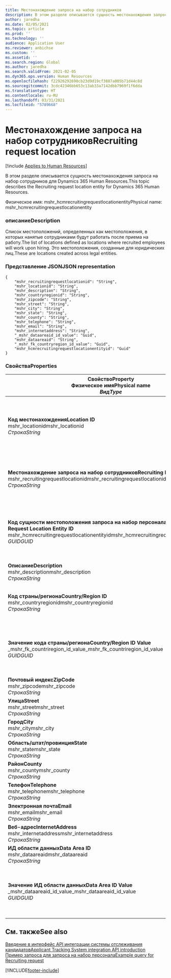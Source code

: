 ```yaml
---
title: Местонахождение запроса на набор сотрудников
description: В этом разделе описывается сущность местонахождения запроса на набор сотрудников для Dynamics 365 Human Resources.
author: jaredha
ms.date: 02/05/2021
ms.topic: article
ms.prod: ''
ms.technology: ''
audience: Application User
ms.reviewer: anbichse
ms.custom: ''
ms.assetid: ''
ms.search.region: Global
ms.author: jaredha
ms.search.validFrom: 2021-02-05
ms.dyn365.ops.version: Human Resources
ms.openlocfilehash: f22926292690cb23d9d19cf3887a005b71d44c8d
ms.sourcegitcommit: 3cdc42346bb653c13ab33a7142dbb7969f1f6dda
ms.translationtype: HT
ms.contentlocale: ru-RU
ms.lasthandoff: 03/31/2021
ms.locfileid: "5789668"
---
```

# <a name="recruiting-request-location"></a><span data-ttu-id="020be-103">Местонахождение запроса на набор сотрудников</span><span class="sxs-lookup"><span data-stu-id="020be-103">Recruiting request location</span></span>

[!include [Applies to Human Resources](../includes/applies-to-hr.md)]

<span data-ttu-id="020be-104">В этом разделе описывается сущность местонахождения запроса на набор сотрудников для Dynamics 365 Human Resources.</span><span class="sxs-lookup"><span data-stu-id="020be-104">This topic describes the Recruiting request location entity for Dynamics 365 Human Resources.</span></span>

<span data-ttu-id="020be-105">Физическое имя: mshr_hcmrecruitingrequestlocationentity</span><span class="sxs-lookup"><span data-stu-id="020be-105">Physical name: mshr_hcmrecruitingrequestlocationentity</span></span>

### <a name="description"></a><span data-ttu-id="020be-106">описание</span><span class="sxs-lookup"><span data-stu-id="020be-106">Description</span></span>

<span data-ttu-id="020be-107">Список местоположений, определенных как местоположения, в которых нанятые сотрудниками будут работать после приема на работу.</span><span class="sxs-lookup"><span data-stu-id="020be-107">The list of locations defined as locations where recruited employees will work upon hiring.</span></span> <span data-ttu-id="020be-108">Это местоположения, созданные для юридических лиц.</span><span class="sxs-lookup"><span data-stu-id="020be-108">These are locations created across legal entities.</span></span>

### <a name="json-representation"></a><span data-ttu-id="020be-109">Представление JSON</span><span class="sxs-lookup"><span data-stu-id="020be-109">JSON representation</span></span>

```
{
    "mshr_recruitingrequestlocationid": "String",
    "mshr_locationid": "String",
    "mshr_description": "String",
    "mshr_countryregionid": "String",
    "mshr_zipcode": "String",
    "mshr_street": "String",
    "mshr_city": "String",
    "mshr_state": "String",
    "mshr_county": "String",
    "mshr_telephone": "String",
    "mshr_email": "String",
    "mshr_internetaddress": "String",
    "_mshr_dataareaid_id_value": "Guid",
    "mshr_dataareaid": "String",
    "_mshr_fk_countryregion_id_value": "Guid",
    "mshr_hcmrecruitingrequestlocationentityid": "Guid"
}
```

### <a name="properties"></a><span data-ttu-id="020be-110">Свойства</span><span class="sxs-lookup"><span data-stu-id="020be-110">Properties</span></span>

| <span data-ttu-id="020be-111">Свойство</span><span class="sxs-lookup"><span data-stu-id="020be-111">Property</span></span><br><span data-ttu-id="020be-112">**Физическое имя**</span><span class="sxs-lookup"><span data-stu-id="020be-112">**Physical name**</span></span><br><span data-ttu-id="020be-113">**_Вид_**</span><span class="sxs-lookup"><span data-stu-id="020be-113">**_Type_**</span></span> | <span data-ttu-id="020be-114">Использование</span><span class="sxs-lookup"><span data-stu-id="020be-114">Use</span></span> | <span data-ttu-id="020be-115">описание</span><span class="sxs-lookup"><span data-stu-id="020be-115">Description</span></span> |
| --- | --- | --- |
| <span data-ttu-id="020be-116">**Код местонахождения**</span><span class="sxs-lookup"><span data-stu-id="020be-116">**Location ID**</span></span><br><span data-ttu-id="020be-117">mshr_locationid</span><span class="sxs-lookup"><span data-stu-id="020be-117">mshr_locationid</span></span><br><span data-ttu-id="020be-118">*Строка*</span><span class="sxs-lookup"><span data-stu-id="020be-118">*String*</span></span> | <span data-ttu-id="020be-119">Однократная запись</span><span class="sxs-lookup"><span data-stu-id="020be-119">Write-once</span></span><br><span data-ttu-id="020be-120">Требуется</span><span class="sxs-lookup"><span data-stu-id="020be-120">Required</span></span> | <span data-ttu-id="020be-121">Созданный системой идентификатор местоположения найма на работу, удобный для восприятия пользователем.</span><span class="sxs-lookup"><span data-stu-id="020be-121">The system-generated, user-readable identifier for the recruiting location.</span></span> |
| <span data-ttu-id="020be-122">**Местонахождение запроса на набор сотрудников**</span><span class="sxs-lookup"><span data-stu-id="020be-122">**Recruiting Request Location**</span></span><br><span data-ttu-id="020be-123">mshr_recruitingrequestlocationid</span><span class="sxs-lookup"><span data-stu-id="020be-123">mshr_recruitingrequestlocationid</span></span><br><span data-ttu-id="020be-124">*Строка*</span><span class="sxs-lookup"><span data-stu-id="020be-124">*String*</span></span> | <span data-ttu-id="020be-125">Однократная запись</span><span class="sxs-lookup"><span data-stu-id="020be-125">Write-once</span></span><br><span data-ttu-id="020be-126">Требуется</span><span class="sxs-lookup"><span data-stu-id="020be-126">Required</span></span> | <span data-ttu-id="020be-127">Определяемый пользователем уникальный идентификатор местоположения набора персонала.</span><span class="sxs-lookup"><span data-stu-id="020be-127">User-defined unique identifier for the recruiting location.</span></span> |
| <span data-ttu-id="020be-128">**Код сущности местоположения запроса на набор персонала**</span><span class="sxs-lookup"><span data-stu-id="020be-128">**Recruiting Request Location Entity ID**</span></span><br><span data-ttu-id="020be-129">mshr_hcmrecruitingrequestlocationentityid</span><span class="sxs-lookup"><span data-stu-id="020be-129">mshr_hcmrecruitingrequestlocationentityid</span></span><br><span data-ttu-id="020be-130">*GUID*</span><span class="sxs-lookup"><span data-stu-id="020be-130">*GUID*</span></span> | <span data-ttu-id="020be-131">Только для чтения</span><span class="sxs-lookup"><span data-stu-id="020be-131">Read-only</span></span><br><span data-ttu-id="020be-132">Требуется</span><span class="sxs-lookup"><span data-stu-id="020be-132">Required</span></span> | <span data-ttu-id="020be-133">Создаваемый системой уникальный идентификатор для записи местоположения запроса на набор сотрудников.</span><span class="sxs-lookup"><span data-stu-id="020be-133">System-generated unique identifier for the recruiting request location record.</span></span> |
| <span data-ttu-id="020be-134">**Описание**</span><span class="sxs-lookup"><span data-stu-id="020be-134">**Description**</span></span><br><span data-ttu-id="020be-135">mshr_description</span><span class="sxs-lookup"><span data-stu-id="020be-135">mshr_description</span></span><br><span data-ttu-id="020be-136">*Строка*</span><span class="sxs-lookup"><span data-stu-id="020be-136">*String*</span></span> | <span data-ttu-id="020be-137">Чтение/запись</span><span class="sxs-lookup"><span data-stu-id="020be-137">Read/write</span></span><br><span data-ttu-id="020be-138">Требуется</span><span class="sxs-lookup"><span data-stu-id="020be-138">Required</span></span> | <span data-ttu-id="020be-139">Описание местоположения.</span><span class="sxs-lookup"><span data-stu-id="020be-139">Description of the location.</span></span> |
| <span data-ttu-id="020be-140">**Код страны/региона**</span><span class="sxs-lookup"><span data-stu-id="020be-140">**Country/Region ID**</span></span><br><span data-ttu-id="020be-141">mshr_countryregionid</span><span class="sxs-lookup"><span data-stu-id="020be-141">mshr_countryregionid</span></span><br><span data-ttu-id="020be-142">*Строка*</span><span class="sxs-lookup"><span data-stu-id="020be-142">*String*</span></span> | <span data-ttu-id="020be-143">Только для чтения</span><span class="sxs-lookup"><span data-stu-id="020be-143">Read-only</span></span><br><span data-ttu-id="020be-144">Необязательный</span><span class="sxs-lookup"><span data-stu-id="020be-144">Optional</span></span> | <span data-ttu-id="020be-145">Указывает страну или регион, гражданином которой является кандидат.</span><span class="sxs-lookup"><span data-stu-id="020be-145">Specifies the country or region where the candidate has citizenship.</span></span> |
| <span data-ttu-id="020be-146">**Значение кода страны/региона**</span><span class="sxs-lookup"><span data-stu-id="020be-146">**Country/Region ID Value**</span></span><br><span data-ttu-id="020be-147">_mshr_fk_countriregion_id_value</span><span class="sxs-lookup"><span data-stu-id="020be-147">_mshr_fk_countriregion_id_value</span></span><br><span data-ttu-id="020be-148">*GUID*</span><span class="sxs-lookup"><span data-stu-id="020be-148">*GUID*</span></span> | <span data-ttu-id="020be-149">Только для чтения</span><span class="sxs-lookup"><span data-stu-id="020be-149">Read-only</span></span><br><span data-ttu-id="020be-150">Необязательный</span><span class="sxs-lookup"><span data-stu-id="020be-150">Optional</span></span><br><span data-ttu-id="020be-151">Внешний ключ: mshr_logisticaddresscountryregionentityid сущности mshr_logisticsaddresscountryregionentity</span><span class="sxs-lookup"><span data-stu-id="020be-151">Foreign key: mshr_logisticaddresscountryregionentityid of mshr_logisticsaddresscountryregionentity</span></span> | <span data-ttu-id="020be-152">Созданный системой уникальный идентификатор страны/региона адреса.</span><span class="sxs-lookup"><span data-stu-id="020be-152">System-generated unique identifier of the country/region of the address.</span></span> |
| <span data-ttu-id="020be-153">**Почтовый индекс**</span><span class="sxs-lookup"><span data-stu-id="020be-153">**ZipCode**</span></span><br><span data-ttu-id="020be-154">mshr_zipcode</span><span class="sxs-lookup"><span data-stu-id="020be-154">mshr_zipcode</span></span><br><span data-ttu-id="020be-155">*Строка*</span><span class="sxs-lookup"><span data-stu-id="020be-155">*String*</span></span> | <span data-ttu-id="020be-156">Только для чтения</span><span class="sxs-lookup"><span data-stu-id="020be-156">Read-only</span></span><br><span data-ttu-id="020be-157">Необязательный</span><span class="sxs-lookup"><span data-stu-id="020be-157">Optional</span></span> | <span data-ttu-id="020be-158">Почтовый индекс.</span><span class="sxs-lookup"><span data-stu-id="020be-158">Zip/postal code.</span></span> |
| <span data-ttu-id="020be-159">**Улица**</span><span class="sxs-lookup"><span data-stu-id="020be-159">**Street**</span></span><br><span data-ttu-id="020be-160">mshr_street</span><span class="sxs-lookup"><span data-stu-id="020be-160">mshr_street</span></span><br><span data-ttu-id="020be-161">*Строка*</span><span class="sxs-lookup"><span data-stu-id="020be-161">*String*</span></span> | <span data-ttu-id="020be-162">Только для чтения</span><span class="sxs-lookup"><span data-stu-id="020be-162">Read-only</span></span><br><span data-ttu-id="020be-163">Необязательный</span><span class="sxs-lookup"><span data-stu-id="020be-163">Optional</span></span> | <span data-ttu-id="020be-164">Улица в адресе.</span><span class="sxs-lookup"><span data-stu-id="020be-164">Street address.</span></span> |
| <span data-ttu-id="020be-165">**Город**</span><span class="sxs-lookup"><span data-stu-id="020be-165">**City**</span></span><br><span data-ttu-id="020be-166">mshr_city</span><span class="sxs-lookup"><span data-stu-id="020be-166">mshr_city</span></span><br><span data-ttu-id="020be-167">*Строка*</span><span class="sxs-lookup"><span data-stu-id="020be-167">*String*</span></span> | <span data-ttu-id="020be-168">Только для чтения</span><span class="sxs-lookup"><span data-stu-id="020be-168">Read-only</span></span><br><span data-ttu-id="020be-169">Необязательный</span><span class="sxs-lookup"><span data-stu-id="020be-169">Optional</span></span> | <span data-ttu-id="020be-170">Город.</span><span class="sxs-lookup"><span data-stu-id="020be-170">City.</span></span> |
| <span data-ttu-id="020be-171">**Область/штат/провинция**</span><span class="sxs-lookup"><span data-stu-id="020be-171">**State**</span></span><br><span data-ttu-id="020be-172">mshr_state</span><span class="sxs-lookup"><span data-stu-id="020be-172">mshr_state</span></span><br><span data-ttu-id="020be-173">*Строка*</span><span class="sxs-lookup"><span data-stu-id="020be-173">*String*</span></span> | <span data-ttu-id="020be-174">Только для чтения</span><span class="sxs-lookup"><span data-stu-id="020be-174">Read-only</span></span><br><span data-ttu-id="020be-175">Необязательный</span><span class="sxs-lookup"><span data-stu-id="020be-175">Optional</span></span> | <span data-ttu-id="020be-176">Область, республика, край, округ.</span><span class="sxs-lookup"><span data-stu-id="020be-176">State or province.</span></span> |
| <span data-ttu-id="020be-177">**Райoн**</span><span class="sxs-lookup"><span data-stu-id="020be-177">**County**</span></span><br><span data-ttu-id="020be-178">mshr_county</span><span class="sxs-lookup"><span data-stu-id="020be-178">mshr_county</span></span><br><span data-ttu-id="020be-179">*Строка*</span><span class="sxs-lookup"><span data-stu-id="020be-179">*String*</span></span> | <span data-ttu-id="020be-180">Только для чтения</span><span class="sxs-lookup"><span data-stu-id="020be-180">Read-only</span></span><br><span data-ttu-id="020be-181">Необязательный</span><span class="sxs-lookup"><span data-stu-id="020be-181">Optional</span></span> | <span data-ttu-id="020be-182">Райoн.</span><span class="sxs-lookup"><span data-stu-id="020be-182">County.</span></span> |
| <span data-ttu-id="020be-183">**Телефон**</span><span class="sxs-lookup"><span data-stu-id="020be-183">**Telephone**</span></span><br><span data-ttu-id="020be-184">mshr_telephone</span><span class="sxs-lookup"><span data-stu-id="020be-184">mshr_telephone</span></span><br><span data-ttu-id="020be-185">*Строка*</span><span class="sxs-lookup"><span data-stu-id="020be-185">*String*</span></span> | <span data-ttu-id="020be-186">Чтение/запись</span><span class="sxs-lookup"><span data-stu-id="020be-186">Read/write</span></span><br><span data-ttu-id="020be-187">Необязательный</span><span class="sxs-lookup"><span data-stu-id="020be-187">Optional</span></span> | <span data-ttu-id="020be-188">Номер телефона для местоположения.</span><span class="sxs-lookup"><span data-stu-id="020be-188">Telephone number for the location.</span></span> |
| <span data-ttu-id="020be-189">**Электронная почта**</span><span class="sxs-lookup"><span data-stu-id="020be-189">**Email**</span></span><br><span data-ttu-id="020be-190">mshr_email</span><span class="sxs-lookup"><span data-stu-id="020be-190">mshr_email</span></span><br><span data-ttu-id="020be-191">*Строка*</span><span class="sxs-lookup"><span data-stu-id="020be-191">*String*</span></span> | <span data-ttu-id="020be-192">Чтение/запись</span><span class="sxs-lookup"><span data-stu-id="020be-192">Read/write</span></span><br><span data-ttu-id="020be-193">Необязательный</span><span class="sxs-lookup"><span data-stu-id="020be-193">Optional</span></span> | <span data-ttu-id="020be-194">Адрес электронной почты.</span><span class="sxs-lookup"><span data-stu-id="020be-194">Email address.</span></span> |
| <span data-ttu-id="020be-195">**Веб-адрес**</span><span class="sxs-lookup"><span data-stu-id="020be-195">**InternetAddress**</span></span><br><span data-ttu-id="020be-196">mshr_internetaddress</span><span class="sxs-lookup"><span data-stu-id="020be-196">mshr_internetaddress</span></span><br><span data-ttu-id="020be-197">*Строка*</span><span class="sxs-lookup"><span data-stu-id="020be-197">*String*</span></span> | <span data-ttu-id="020be-198">Чтение/запись</span><span class="sxs-lookup"><span data-stu-id="020be-198">Read/write</span></span><br><span data-ttu-id="020be-199">Необязательный</span><span class="sxs-lookup"><span data-stu-id="020be-199">Optional</span></span> | <span data-ttu-id="020be-200">URL-адрес веб-сайта местоположения.</span><span class="sxs-lookup"><span data-stu-id="020be-200">URL for the location website.</span></span> |
| <span data-ttu-id="020be-201">**ИД области данных**</span><span class="sxs-lookup"><span data-stu-id="020be-201">**Data Area ID**</span></span><br><span data-ttu-id="020be-202">mshr_dataareaid</span><span class="sxs-lookup"><span data-stu-id="020be-202">mshr_dataareaid</span></span><br><span data-ttu-id="020be-203">*Строка*</span><span class="sxs-lookup"><span data-stu-id="020be-203">*String*</span></span> | <span data-ttu-id="020be-204">Чтение/запись</span><span class="sxs-lookup"><span data-stu-id="020be-204">Read/write</span></span><br><span data-ttu-id="020be-205">Необязательный</span><span class="sxs-lookup"><span data-stu-id="020be-205">Optional</span></span> | <span data-ttu-id="020be-206">Указывает юридическое лицо (компанию).</span><span class="sxs-lookup"><span data-stu-id="020be-206">Specifies the legal entity (company).</span></span> |
| <span data-ttu-id="020be-207">**Значение ИД области данных**</span><span class="sxs-lookup"><span data-stu-id="020be-207">**Data Area ID Value**</span></span><br><span data-ttu-id="020be-208">_mshr_dataareaid_id_value</span><span class="sxs-lookup"><span data-stu-id="020be-208">_mshr_dataareaid_id_value</span></span><br><span data-ttu-id="020be-209">*GUID*</span><span class="sxs-lookup"><span data-stu-id="020be-209">*GUID*</span></span> | <span data-ttu-id="020be-210">Только для чтения</span><span class="sxs-lookup"><span data-stu-id="020be-210">Read-only</span></span><br><span data-ttu-id="020be-211">Необязательный</span><span class="sxs-lookup"><span data-stu-id="020be-211">Optional</span></span><br><span data-ttu-id="020be-212">Внешний ключ: cdm_companyid сущности cdm_company</span><span class="sxs-lookup"><span data-stu-id="020be-212">Foreign key: cdm_companyid of cdm_company entity</span></span> | <span data-ttu-id="020be-213">Созданное системой значение GUID, идентифицирующее юридическое лицо (компанию).</span><span class="sxs-lookup"><span data-stu-id="020be-213">System-generated GUID value identifying the legal entity (company).</span></span> |

## <a name="see-also"></a><span data-ttu-id="020be-214">См. также</span><span class="sxs-lookup"><span data-stu-id="020be-214">See also</span></span>

[<span data-ttu-id="020be-215">Введение в интерфейс API интеграции системы отслеживания кандидатов</span><span class="sxs-lookup"><span data-stu-id="020be-215">Applicant Tracking System integration API introduction</span></span>](hr-admin-integration-ats-api-introduction.md)<br>
[<span data-ttu-id="020be-216">Пример запроса для запроса на набор персонала</span><span class="sxs-lookup"><span data-stu-id="020be-216">Example query for Recruiting request</span></span>](hr-admin-integration-ats-api-recruiting-request-example-query.md)



[!INCLUDE[footer-include](../includes/footer-banner.md)]